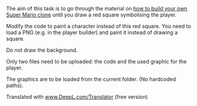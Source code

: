 The aim of this task is to go through the material on [how to build your own Super Mario clone](https://www.youtube.com/watch?v=6gLeplbqtqg) until you draw a red square symbolising the player.

Modify the code to paint a character instead of this red square.
You need to load a PNG (e.g. in the player builder) and paint it instead of drawing a square.

Do not draw the background.

Only two files need to be uploaded: the code and the used graphic for the player.

The graphics are to be loaded from the current folder. (No hardcoded paths).

Translated with www.DeepL.com/Translator (free version)